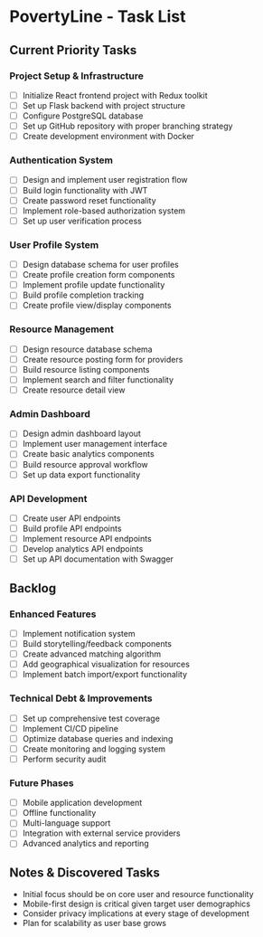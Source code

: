 # PovertyLine - Task List

## Current Priority Tasks

### Project Setup & Infrastructure
- [ ] Initialize React frontend project with Redux toolkit
- [ ] Set up Flask backend with project structure
- [ ] Configure PostgreSQL database
- [ ] Set up GitHub repository with proper branching strategy
- [ ] Create development environment with Docker

### Authentication System
- [ ] Design and implement user registration flow
- [ ] Build login functionality with JWT
- [ ] Create password reset functionality  
- [ ] Implement role-based authorization system
- [ ] Set up user verification process

### User Profile System
- [ ] Design database schema for user profiles
- [ ] Create profile creation form components
- [ ] Implement profile update functionality
- [ ] Build profile completion tracking
- [ ] Create profile view/display components

### Resource Management
- [ ] Design resource database schema
- [ ] Create resource posting form for providers
- [ ] Build resource listing components
- [ ] Implement search and filter functionality
- [ ] Create resource detail view

### Admin Dashboard
- [ ] Design admin dashboard layout
- [ ] Implement user management interface
- [ ] Create basic analytics components
- [ ] Build resource approval workflow
- [ ] Set up data export functionality

### API Development
- [ ] Create user API endpoints
- [ ] Build profile API endpoints
- [ ] Implement resource API endpoints
- [ ] Develop analytics API endpoints
- [ ] Set up API documentation with Swagger

## Backlog

### Enhanced Features
- [ ] Implement notification system
- [ ] Build storytelling/feedback components
- [ ] Create advanced matching algorithm
- [ ] Add geographical visualization for resources
- [ ] Implement batch import/export functionality

### Technical Debt & Improvements
- [ ] Set up comprehensive test coverage
- [ ] Implement CI/CD pipeline
- [ ] Optimize database queries and indexing
- [ ] Create monitoring and logging system
- [ ] Perform security audit

### Future Phases
- [ ] Mobile application development
- [ ] Offline functionality
- [ ] Multi-language support
- [ ] Integration with external service providers
- [ ] Advanced analytics and reporting

## Notes & Discovered Tasks
- Initial focus should be on core user and resource functionality
- Mobile-first design is critical given target user demographics
- Consider privacy implications at every stage of development
- Plan for scalability as user base grows